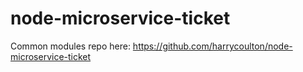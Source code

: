 # node-microservice-ticket

Common modules repo here: https://github.com/harrycoulton/node-microservice-ticket
